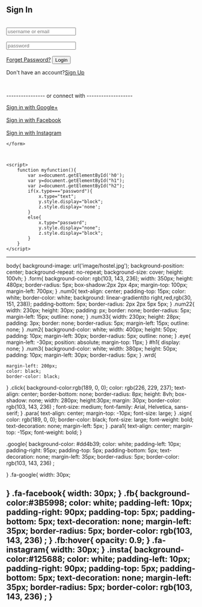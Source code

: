 <!DOCTYPE html>
<html lang="en">
<head>
    <title>Website</title>
    <link rel="stylesheet" href="stylesheet.css">
    <script src="https://kit.fontawesome.com/c127414c8b.js" crossorigin="anonymous"></script>
</head>
<body>
    <form class="form" action="">
        <h2 class="num0">Sign In</h2><br>
        <span class="num2"><i class="fa-solid fa-user"><input class="num22" type="text" placeholder="username or email"></i></span><br><br>
        <span class="num3"><i class="fa-solid fa-key"><input class="num33" type="password" placeholder="password" id="h0"></i></span>
        <span class="eye" onclick=" myfunction()">
            <i id="h1" class="fa-solid fa-eye"></i>
            <i id="h2" class="fa-solid fa-eye-slash"></i></span><br><br>
        <a href="#" class="wrd">Forget  Password?</a>
        <button class="click">Login</button>
        <p class="para">Don't have an account?<a href="#" class="sign">Sign Up</a></p><br>
        <p class="para1">----------------   or connect with  -------------------</p>
        <a href="#" class="google"><i class="fa-brands fa-google"></i>Sign in with  Google+ </a><br><br>
        <a href="#" class="fb"><i class="fa-brands fa-facebook"></i>Sign in with  Facebook</a><br><br>
        <a href="#" class="insta"><i class="fa-brands fa-instagram"></i>Sign in with  Instagram</a>
    

       
    </form>



    <script>
        function myfunction(){
            var x=document.getElementById('h0');
            var y=document.getElementById("h1");
            var z=document.getElementById("h2");
            if(x.type==="password"){
                x.type="text";
                y.style.display="block";
                z.style.display='none';
            }
            else{
                x.type="password";
                y.style.display="none";
                z.style.display="block";
            }
        }
    </script>
    
</body>
</html>

---------------------------------------------------------------
body{
    background-image: url('image/hostel.jpg');
    background-position: center;
    background-repeat: no-repeat;
    background-size: cover;
    height: 100vh;
}
.form{
    background-color: rgb(103, 143, 236);
    width: 350px;
    height: 480px;
    border-radius: 5px;
    box-shadow:2px 2px 4px;
    margin-top: 100px;
    margin-left: 700px;
}
.num0{
    text-align: center;
    padding-top: 15px;
    color: white;
    border-color: white;
    background: linear-gradient(to right,red,rgb(30, 151, 238));
    padding-bottom: 5px;
    border-radius: 2px 2px 5px 5px;
}
.num22{
    width: 230px;
    height: 30px;
    padding: px;
    border: none;
    border-radius: 5px;
    margin-left: 15px;
    outline: none;
}
.num33{
    width: 230px;
    height: 28px;                               
    padding: 3px;
    border: none;
    border-radius: 5px;
    margin-left: 15px;
    outline: none;
}
.num2{
    background-color: white;
    width: 400px;
    height: 50px;
    padding: 10px;
    margin-left: 30px;
    border-radius: 5px;
    outline: none;
}
.eye{
    margin-left: -30px;
    position: absolute;
    margin-top: 11px;
}
#h1{
    display: none;
}
.num3{
    background-color: white;
    width: 380px;
    height: 50px;
    padding: 10px;
    margin-left: 30px;
    border-radius: 5px;
}
.wrd{
    
    margin-left: 200px;
    color: black;
    border-color: black;
}
.click{
    background-color:rgb(189, 0, 0);
    color: rgb(226, 229, 237);
    text-align: center;
    border-bottom: none;
    border-radius: 8px;
    height: 8vh;
    box-shadow: none;
    width: 280px;
    height:30px;
    margin: 30px;
    border-color: rgb(103, 143, 236) ;
    font-size: medium;
    font-family: Arial, Helvetica, sans-serif;
}
.para{
    text-align: center;
    margin-top: -10px;
    font-size: large;
}
.sign{
    color: rgb(189, 0, 0);
    border-color: black;
    font-size: large;
    font-weight: bold;
    text-decoration: none;
    margin-left: 5px;
}
.para1{
    text-align: center;
    margin-top: -15px;
    font-weight: bold;
}

.google{
    background-color: #dd4b39;
    color: white;
    padding-left: 10px;
    padding-right: 95px;
    padding-top: 5px;
    padding-bottom: 5px;
    text-decoration: none;
    margin-left: 35px;
    border-radius: 5px;
    border-color: rgb(103, 143, 236) ;
    
}
.fa-google{
    width: 30px;

}
.fa-facebook{
    width: 30px;
}
.fb{
    background-color:#3B5998;
    color: white;
    padding-left: 10px;
    padding-right: 90px;
    padding-top: 5px;
    padding-bottom: 5px;
    text-decoration: none;
    margin-left: 35px;
    border-radius: 5px;
    border-color: rgb(103, 143, 236) ;
}
.fb:hover{
    opacity: 0.9;
}
.fa-instagram{
    width: 30px;
}
.insta{
    background-color:#125688;
    color: white;
    padding-left: 10px;
    padding-right: 90px;
    padding-top: 5px;
    padding-bottom: 5px;
    text-decoration: none;
    margin-left: 35px;
    border-radius: 5px;
    border-color: rgb(103, 143, 236) ;
}
-----------------------------------------
